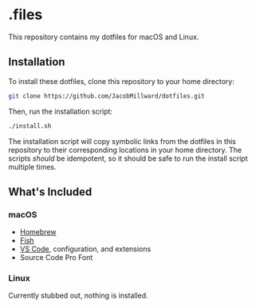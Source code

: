 # .files

This repository contains my dotfiles for macOS and Linux.
## Installation

To install these dotfiles, clone this repository to your home directory:

```bash
git clone https://github.com/JacobMillward/dotfiles.git
```

Then, run the installation script:

```bash
./install.sh
```

The installation script will copy symbolic links from the dotfiles in this repository to their corresponding locations in your home directory. The scripts _should_ be idempotent, so it should be safe to run the install script multiple times.

## What's Included
### macOS
- [Homebrew](https://brew.sh/)
- [Fish](https://fishshell.com/)
- [VS Code](https://code.visualstudio.com/), configuration, and extensions
- Source Code Pro Font

### Linux
Currently stubbed out, nothing is installed.
